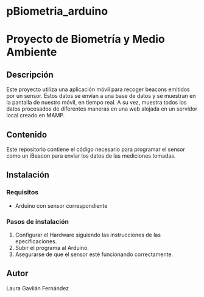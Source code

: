# pBiometria_arduino
# Proyecto de Biometría y Medio Ambiente

## Descripción

Este proyecto utiliza una aplicación móvil para recoger beacons emitidos por un sensor. Estos datos se envían a una base
 de datos y se muestran en la pantalla de nuestro móvil, en tiempo real. A su vez, muestra todos los datos procesados de
 diferentes maneras en una web alojada en un servidor local creado en MAMP.

## Contenido
Este repositorio contiene el código necesario para programar el sensor como un iBeacon para enviar los datos de las mediciones tomadas.

## Instalación

### Requisitos
- Arduino con sensor correspondiente

### Pasos de instalación
1. Configurar el Hardware siguiendo las instrucciones de las epecificaciones.
1. Subir el programa al Arduino.
3. Asegurarse de que el sensor esté funcionando correctamente.

## Autor

Laura Gavilán Fernández
